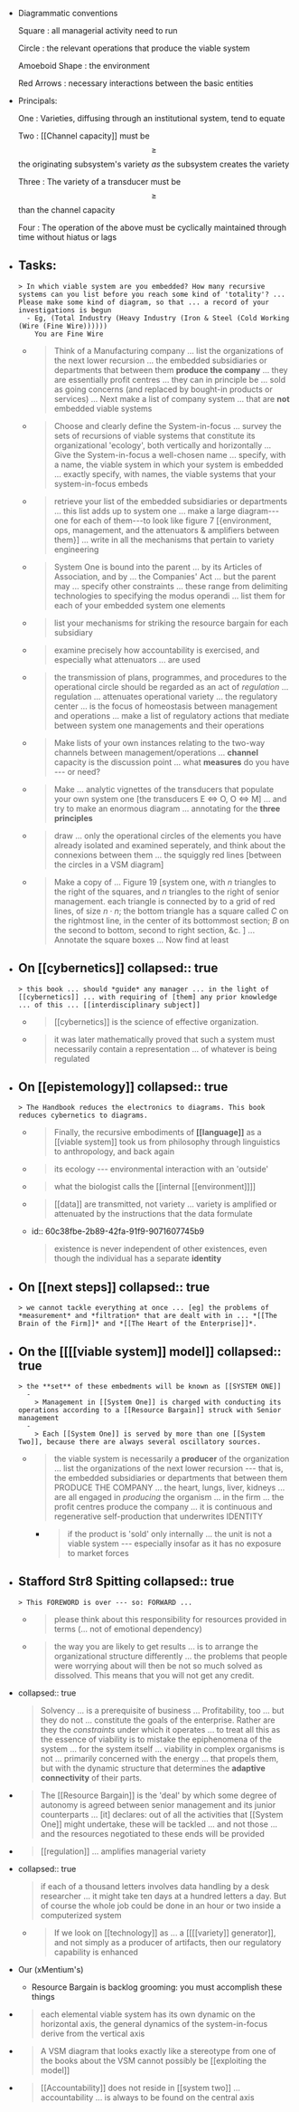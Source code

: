 - Diagrammatic conventions
  
  Square
  : all managerial activity need to run
  
  Circle
  : the relevant operations that produce the viable system
  
  Amoeboid Shape
  : the environment
  
  Red Arrows
  : necessary interactions between the basic entities
- Principals:
  
  One
  : Varieties, diffusing through an institutional system, tend to equate
  
  Two
  : [[Channel capacity]] must be $$\geq$$ the originating subsystem's variety *as* the subsystem creates the variety
  
  Three
  : The variety of a transducer must be $$\geq$$ than the channel capacity
  
  Four
  : The operation of the above must be cyclically maintained through time without hiatus or lags
- Tasks:
	-
	  > In which viable system are you embedded? How many recursive systems can you list before you reach some kind of 'totality'? ... Please make some kind of diagram, so that ... a record of your investigations is begun
		- Eg, (Total Industry (Heavy Industry (Iron & Steel (Cold Working (Wire (Fine Wire))))))
		  You are Fine Wire
	-
	  > Think of a Manufacturing company ... list the organizations of the next lower recursion ... the embedded subsidiaries or departments that between them **produce the company** ... they are essentially profit centres ... they can in principle be ... sold as going concerns (and replaced by bought-in products or services) ... Next make a list of company system ... that are **not** embedded viable systems
	-
	  > Choose and clearly define the System-in-focus ... survey the sets of recursions of viable systems that constitute its organizational 'ecology', both vertically and horizontally ... Give the System-in-focus a well-chosen name ... specify, with a name, the viable system in which your system is embedded ... exactly specify, with names, the viable systems that your system-in-focus embeds
	-
	  > retrieve your list of the embedded subsidiaries or departments ... this list adds up to system one ... make a large diagram---one for each of them---to look like figure 7 [{environment, ops, management, and the attenuators & amplifiers between them}] ... write in all the mechanisms that pertain to variety engineering
	-
	  > System One is bound into the parent ... by its Articles of Association, and by ... the Companies' Act ... but the parent may ... specify other constraints ... these range from delimiting technologies to specifying the modus operandi ... list them for each of your embedded system one elements
	-
	  > list your mechanisms for striking the resource bargain for each subsidiary
	-
	  > examine precisely how accountability is exercised, and especially what attenuators ... are used
	-
	  > the transmission of plans, programmes, and procedures to the operational circle should be regarded as an act of *regulation* ... regulation ... attenuates operational variety ... the regulatory center ... is the focus of homeostasis between management and operations ... make a list of regulatory actions that mediate between system one managements and their operations
	-
	  > Make lists of your own instances relating to the two-way channels between management/operations ... **channel** capacity is the discussion point ... what **measures** do you have --- or need?
	-
	  > Make ... analytic vignettes of the transducers that populate your own system one [the transducers E <=> O, O <=> M] ... and try to make an enormous diagram ... annotating for the **three principles**
	-
	  > draw ... only the operational circles of the elements you have already isolated and examined seperately, and think about the connexions between them ... the squiggly red lines [between the circles in a VSM diagram]
	-
	  > Make a copy of ... Figure 19 [system one, with $n$ triangles to the right of the squares, and $n$ triangles to the right of senior management. each triangle is connected by to a grid of red lines, of size $n\cdot n$; the bottom triangle has a square called $C$ on the rightmost line, in the center of its bottommost section; $B$ on the second to bottom, second to right section, &c. ] ... Annotate the square boxes ... Now find at least
- On [[cybernetics]] 
  collapsed:: true
	-
	  > this book ... should *guide* any manager ... in the light of [[cybernetics]] ... with requiring of [them] any prior knowledge ... of this ... [[interdisciplinary subject]]
	-
	  > [[cybernetics]] is the science of effective organization.
	-
	  > it was later mathematically proved that such a system must necessarily contain a representation ... of whatever is being regulated
- On [[epistemology]] 
  collapsed:: true
	-
	  > The Handbook reduces the electronics to diagrams. This book reduces cybernetics to diagrams.
	-
	  > Finally, the recursive embodiments of **[[language]]** as a [[viable system]] took us from philosophy through linguistics to anthropology, and back again
	-
	  > its ecology --- environmental interaction with an 'outside'
	-
	  > what the biologist calls the [[internal [[environment]]]]
	-
	  > [[data]] are transmitted, not variety ... variety is amplified or attenuated by the instructions that the data formulate
	-
	  id:: 60c38fbe-2b89-42fa-91f9-9071607745b9
	  > existence is never independent of other existences, even though the individual has a separate **identity**
- On [[next steps]]
  collapsed:: true
	-
	  > we cannot tackle everything at once ... [eg] the problems of *measurement* and *filtration* that are dealt with in ... *[[The Brain of the Firm]]* and *[[The Heart of the Enterprise]]*.
- On the [[[[viable system]] model]] 
  collapsed:: true
	-
	  > the **set** of these embedments will be known as [[SYSTEM ONE]]
		-
		  > Management in [[System One]] is charged with conducting its operations according to a [[Resource Bargain]] struck with Senior management
		-
		  > Each [[System One]] is served by more than one [[System Two]], because there are always several oscillatory sources.
	-
	  > the viable system is necessarily a **producer** of the organization ... list the organizations of the next lower recursion --- that is, the embedded subsidiaries or departments that between them PRODUCE THE COMPANY ... the heart, lungs, liver, kidneys ... are all engaged in *producing* the organism ... in the firm ... the profit centres produce the company ... it is continuous and regenerative self-production that underwrites IDENTITY
		-
		  > if the product is 'sold' only internally ... the unit is not a viable system --- especially insofar as it has no exposure to market forces
- Stafford Str8 Spitting
  collapsed:: true
	-
	  > This FOREWORD is over --- so: FORWARD ...
	-
	  > please think about this responsibility for resources provided in terms (... not of emotional dependency)
	-
	  > the way you are likely to get results ... is to arrange the organizational structure differently ... the problems that people were worrying about will then be not so much solved as dissolved. This means that you will not get any credit.
-
  collapsed:: true
  > Solvency ... is a prerequisite of business ... Profitability, too ... but they do not ... constitute the goals of the enterprise. Rather are they the *constraints* under which it operates ... to treat all this as the essence of viability is to mistake the epiphenomena of the system ... for the system itself ... viability in complex organisms is not ... primarily concerned with the energy ... that propels them, but with the dynamic structure that determines the **adaptive connectivity** of their parts.
-
  > The [[Resource Bargain]] is the 'deal' by which some degree of autonomy is agreed between senior management and its junior counterparts ... [it] declares: out of all the activities that [[System One]] might undertake, these will be tackled ... and not those ... and the resources negotiated to these ends will be provided
-
  > [[regulation]] ... amplifies managerial variety
-
  collapsed:: true
  > if each of a thousand letters involves data handling by a desk researcher ... it might take ten days at a hundred letters a day. But of course the whole job could be done in an hour or two inside a computerized system
	-
	  > If we look on [[technology]] as ... a [[[[variety]] generator]], and not simply as a producer of artifacts, then our regulatory capability is enhanced
- Our (xMentium's)
	- Resource Bargain is backlog grooming: you must accomplish these things
-
  > each elemental viable system has its own dynamic on the horizontal axis, the general dynamics of the system-in-focus derive from the vertical axis
-
  > A VSM diagram that looks exactly like a stereotype from one of the books about the VSM cannot possibly be [[exploiting the model]]
-
  > [[Accountability]] does not reside in [[system two]] ... accountability ... is always to be found on the central axis